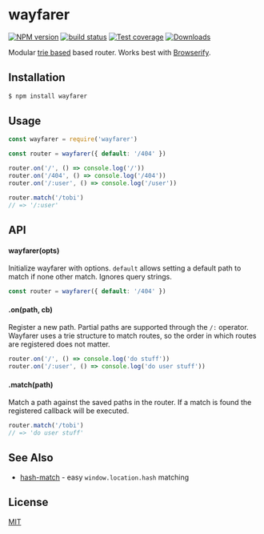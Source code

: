 # wayfarer
[![NPM version][npm-image]][npm-url]
[![build status][travis-image]][travis-url]
[![Test coverage][coveralls-image]][coveralls-url]
[![Downloads][downloads-image]][downloads-url]

Modular [trie based](https://github.com/jonathanong/routington/) based router. Works best with
[Browserify](github.com/substack/browserify).

## Installation
```bash
$ npm install wayfarer
```

## Usage
```js
const wayfarer = require('wayfarer')

const router = wayfarer({ default: '/404' })

router.on('/', () => console.log('/'))
router.on('/404', () => console.log('/404'))
router.on('/:user', () => console.log('/user'))

router.match('/tobi')
// => '/:user'
```

## API
#### wayfarer(opts)
Initialize wayfarer with options. `default` allows setting a default path
to match if none other match. Ignores query strings.
```js
const router = wayfarer({ default: '/404' })
```

#### .on(path, cb)
Register a new path. Partial paths are supported through the `/:` operator.
Wayfarer uses a trie structure to match routes, so the order in which routes are
registered does not matter.
```js
router.on('/', () => console.log('do stuff'))
router.on('/:user', () => console.log('do user stuff'))
```

#### .match(path)
Match a path against the saved paths in the router. If a match is
found the registered callback will be executed.
```js
router.match('/tobi')
// => 'do user stuff'
```

## See Also
- [hash-match](https://github.com/sethvincent/hash-match) - easy `window.location.hash` matching

## License
[MIT](https://tldrlegal.com/license/mit-license)

[npm-image]: https://img.shields.io/npm/v/wayfarer.svg?style=flat-square
[npm-url]: https://npmjs.org/package/wayfarer
[travis-image]: https://img.shields.io/travis/yoshuawuyts/wayfarer.svg?style=flat-square
[travis-url]: https://travis-ci.org/yoshuawuyts/wayfarer
[coveralls-image]: https://img.shields.io/coveralls/yoshuawuyts/wayfarer.svg?style=flat-square
[coveralls-url]: https://coveralls.io/r/yoshuawuyts/wayfarer?branch=master
[downloads-image]: http://img.shields.io/npm/dm/wayfarer.svg?style=flat-square
[downloads-url]: https://npmjs.org/package/wayfarer
